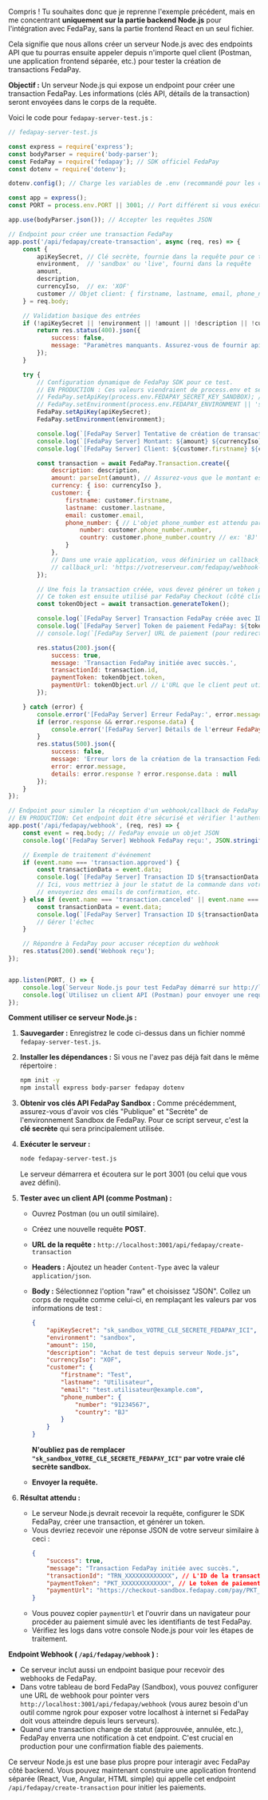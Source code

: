 Compris ! Tu souhaites donc que je reprenne l'exemple précédent, mais en me concentrant **uniquement sur la partie backend Node.js** pour l'intégration avec FedaPay, sans la partie frontend React en un seul fichier.

Cela signifie que nous allons créer un serveur Node.js avec des endpoints API que tu pourras ensuite appeler depuis n'importe quel client (Postman, une application frontend séparée, etc.) pour tester la création de transactions FedaPay.

**Objectif :** Un serveur Node.js qui expose un endpoint pour créer une transaction FedaPay. Les informations (clés API, détails de la transaction) seront envoyées dans le corps de la requête.

Voici le code pour `fedapay-server-test.js` :

```javascript
// fedapay-server-test.js

const express = require('express');
const bodyParser = require('body-parser');
const FedaPay = require('fedapay'); // SDK officiel FedaPay
const dotenv = require('dotenv');

dotenv.config(); // Charge les variables de .env (recommandé pour les clés en production)

const app = express();
const PORT = process.env.PORT || 3001; // Port différent si vous exécutez aussi l'autre app

app.use(bodyParser.json()); // Accepter les requêtes JSON

// Endpoint pour créer une transaction FedaPay
app.post('/api/fedapay/create-transaction', async (req, res) => {
    const {
        apiKeySecret, // Clé secrète, fournie dans la requête pour ce test
        environment,  // 'sandbox' ou 'live', fourni dans la requête
        amount,
        description,
        currencyIso,  // ex: 'XOF'
        customer // Objet client: { firstname, lastname, email, phone_number: { number, country } }
    } = req.body;

    // Validation basique des entrées
    if (!apiKeySecret || !environment || !amount || !description || !currencyIso || !customer) {
        return res.status(400).json({
            success: false,
            message: "Paramètres manquants. Assurez-vous de fournir apiKeySecret, environment, amount, description, currencyIso, et customer."
        });
    }

    try {
        // Configuration dynamique de FedaPay SDK pour ce test.
        // EN PRODUCTION : Ces valeurs viendraient de process.env et seraient configurées au démarrage du serveur.
        // FedaPay.setApiKey(process.env.FEDAPAY_SECRET_KEY_SANDBOX); // Exemple
        // FedaPay.setEnvironment(process.env.FEDAPAY_ENVIRONMENT || 'sandbox'); // Exemple
        FedaPay.setApiKey(apiKeySecret);
        FedaPay.setEnvironment(environment);

        console.log(`[FedaPay Server] Tentative de création de transaction en mode ${environment}`);
        console.log(`[FedaPay Server] Montant: ${amount} ${currencyIso}, Description: ${description}`);
        console.log(`[FedaPay Server] Client: ${customer.firstname} ${customer.lastname}`);

        const transaction = await FedaPay.Transaction.create({
            description: description,
            amount: parseInt(amount), // Assurez-vous que le montant est un entier
            currency: { iso: currencyIso },
            customer: {
                firstname: customer.firstname,
                lastname: customer.lastname,
                email: customer.email,
                phone_number: { // L'objet phone_number est attendu par FedaPay
                    number: customer.phone_number.number,
                    country: customer.phone_number.country // ex: 'BJ'
                }
            },
            // Dans une vraie application, vous définiriez un callback_url pour être notifié par FedaPay
            // callback_url: 'https://votreserveur.com/fedapay/webhook-callback',
        });

        // Une fois la transaction créée, vous devez générer un token pour le paiement.
        // Ce token est ensuite utilisé par FedaPay Checkout (côté client) ou pour une redirection.
        const tokenObject = await transaction.generateToken();

        console.log(`[FedaPay Server] Transaction FedaPay créée avec ID: ${transaction.id}`);
        console.log(`[FedaPay Server] Token de paiement FedaPay: ${tokenObject.token}`);
        // console.log(`[FedaPay Server] URL de paiement (pour redirection): ${tokenObject.url}`);

        res.status(200).json({
            success: true,
            message: 'Transaction FedaPay initiée avec succès.',
            transactionId: transaction.id,
            paymentToken: tokenObject.token,
            paymentUrl: tokenObject.url // L'URL que le client peut utiliser pour payer
        });

    } catch (error) {
        console.error('[FedaPay Server] Erreur FedaPay:', error.message);
        if (error.response && error.response.data) {
            console.error('[FedaPay Server] Détails de l'erreur FedaPay:', error.response.data);
        }
        res.status(500).json({
            success: false,
            message: 'Erreur lors de la création de la transaction FedaPay.',
            error: error.message,
            details: error.response ? error.response.data : null
        });
    }
});

// Endpoint pour simuler la réception d'un webhook/callback de FedaPay (très simplifié)
// EN PRODUCTION: Cet endpoint doit être sécurisé et vérifier l'authenticité de la requête FedaPay.
app.post('/api/fedapay/webhook', (req, res) => {
    const event = req.body; // FedaPay envoie un objet JSON
    console.log('[FedaPay Server] Webhook FedaPay reçu:', JSON.stringify(event, null, 2));

    // Exemple de traitement d'événement
    if (event.name === 'transaction.approved') {
        const transactionData = event.data;
        console.log(`[FedaPay Server] Transaction ID ${transactionData.id} approuvée !`);
        // Ici, vous mettriez à jour le statut de la commande dans votre base de données,
        // envoyeriez des emails de confirmation, etc.
    } else if (event.name === 'transaction.canceled' || event.name === 'transaction.failed') {
        const transactionData = event.data;
        console.log(`[FedaPay Server] Transaction ID ${transactionData.id} échouée ou annulée.`);
        // Gérer l'échec
    }

    // Répondre à FedaPay pour accuser réception du webhook
    res.status(200).send('Webhook reçu');
});


app.listen(PORT, () => {
    console.log(`Serveur Node.js pour test FedaPay démarré sur http://localhost:${PORT}`);
    console.log(`Utilisez un client API (Postman) pour envoyer une requête POST à /api/fedapay/create-transaction`);
});
```

**Comment utiliser ce serveur Node.js :**

1.  **Sauvegarder :** Enregistrez le code ci-dessus dans un fichier nommé `fedapay-server-test.js`.
2.  **Installer les dépendances :**
    Si vous ne l'avez pas déjà fait dans le même répertoire :
    ```bash
    npm init -y
    npm install express body-parser fedapay dotenv
    ```
3.  **Obtenir vos clés API FedaPay Sandbox :**
    Comme précédemment, assurez-vous d'avoir vos clés "Publique" et "Secrète" de l'environnement Sandbox de FedaPay. Pour ce script serveur, c'est la **clé secrète** qui sera principalement utilisée.

4.  **Exécuter le serveur :**
    ```bash
    node fedapay-server-test.js
    ```
    Le serveur démarrera et écoutera sur le port 3001 (ou celui que vous avez défini).

5.  **Tester avec un client API (comme Postman) :**
    *   Ouvrez Postman (ou un outil similaire).
    *   Créez une nouvelle requête **POST**.
    *   **URL de la requête :** `http://localhost:3001/api/fedapay/create-transaction`
    *   **Headers :** Ajoutez un header `Content-Type` avec la valeur `application/json`.
    *   **Body :** Sélectionnez l'option "raw" et choisissez "JSON". Collez un corps de requête comme celui-ci, en remplaçant les valeurs par vos informations de test :

        ```json
        {
            "apiKeySecret": "sk_sandbox_VOTRE_CLE_SECRETE_FEDAPAY_ICI",
            "environment": "sandbox",
            "amount": 150,
            "description": "Achat de test depuis serveur Node.js",
            "currencyIso": "XOF",
            "customer": {
                "firstname": "Test",
                "lastname": "Utilisateur",
                "email": "test.utilisateur@example.com",
                "phone_number": {
                    "number": "91234567",
                    "country": "BJ"
                }
            }
        }
        ```
        **N'oubliez pas de remplacer `"sk_sandbox_VOTRE_CLE_SECRETE_FEDAPAY_ICI"` par votre vraie clé secrète sandbox.**

    *   **Envoyer la requête.**

6.  **Résultat attendu :**
    *   Le serveur Node.js devrait recevoir la requête, configurer le SDK FedaPay, créer une transaction, et générer un token.
    *   Vous devriez recevoir une réponse JSON de votre serveur similaire à ceci :
        ```json
        {
            "success": true,
            "message": "Transaction FedaPay initiée avec succès.",
            "transactionId": "TRN_XXXXXXXXXXXXX", // L'ID de la transaction
            "paymentToken": "PKT_XXXXXXXXXXXXX", // Le token de paiement
            "paymentUrl": "https://checkout-sandbox.fedapay.com/pay/PKT_XXXXXXXXXXXXX" // L'URL pour payer
        }
        ```
    *   Vous pouvez copier `paymentUrl` et l'ouvrir dans un navigateur pour procéder au paiement simulé avec les identifiants de test FedaPay.
    *   Vérifiez les logs dans votre console Node.js pour voir les étapes de traitement.

**Endpoint Webhook ( `/api/fedapay/webhook` ) :**

*   Ce serveur inclut aussi un endpoint basique pour recevoir des webhooks de FedaPay.
*   Dans votre tableau de bord FedaPay (Sandbox), vous pouvez configurer une URL de webhook pour pointer vers `http://localhost:3001/api/fedapay/webhook` (vous aurez besoin d'un outil comme ngrok pour exposer votre localhost à internet si FedaPay doit vous atteindre depuis leurs serveurs).
*   Quand une transaction change de statut (approuvée, annulée, etc.), FedaPay enverra une notification à cet endpoint. C'est crucial en production pour une confirmation fiable des paiements.

Ce serveur Node.js est une base plus propre pour interagir avec FedaPay côté backend. Vous pouvez maintenant construire une application frontend séparée (React, Vue, Angular, HTML simple) qui appelle cet endpoint `/api/fedapay/create-transaction` pour initier les paiements.
